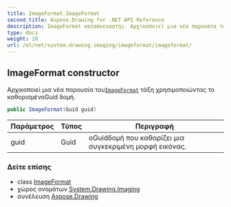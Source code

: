 ```yaml
---
title: ImageFormat.ImageFormat
second_title: Aspose.Drawing for .NET API Reference
description: ImageFormat κατασκευαστής. Αρχικοποιεί μια νέα παρουσία τουImageFormat τάξη χρησιμοποιώντας το καθορισμένοGuid δομή.
type: docs
weight: 10
url: /el/net/system.drawing.imaging/imageformat/imageformat/
---
```

## ImageFormat constructor

Αρχικοποιεί μια νέα παρουσία του[`ImageFormat`](../) τάξη χρησιμοποιώντας το καθορισμένοGuid δομή.

```csharp
public ImageFormat(Guid guid)
```

| Παράμετρος | Τύπος | Περιγραφή |
| --- | --- | --- |
| guid | Guid | οGuidδομή που καθορίζει μια συγκεκριμένη μορφή εικόνας. |

### Δείτε επίσης

* class [ImageFormat](../)
* χώρος ονομάτων [System.Drawing.Imaging](../../imageformat/)
* συνέλευση [Aspose.Drawing](../../../)


